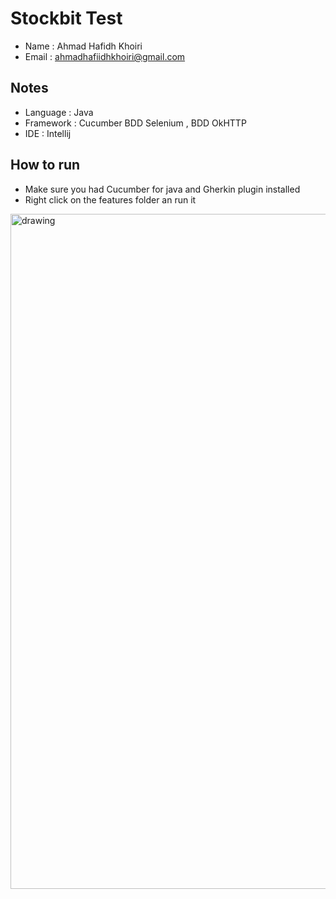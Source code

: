 # Stockbit Test

- Name : Ahmad Hafidh Khoiri
- Email : ahmadhafiidhkhoiri@gmail.com

## Notes
- Language : Java
- Framework : Cucumber BDD Selenium , BDD OkHTTP
- IDE : Intellij

## How to run
- Make sure you had Cucumber for java and Gherkin plugin installed
- Right click on the features folder an run it
<img src="https://user-images.githubusercontent.com/83041059/193445897-0d573f19-291f-4924-944c-572c073214bf.png" alt="drawing" style="width:1080px;"/>
